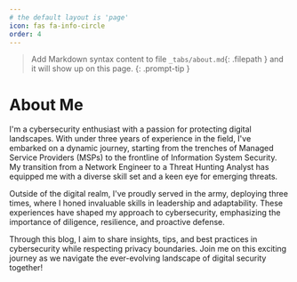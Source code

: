 ```yaml
---
# the default layout is 'page'
icon: fas fa-info-circle
order: 4
---
```


> Add Markdown syntax content to file `_tabs/about.md`{: .filepath } and it will show up on this page.
{: .prompt-tip }

# About Me

I'm a cybersecurity enthusiast with a passion for protecting digital landscapes. With under three years of experience in the field, I've embarked on a dynamic journey, starting from the trenches of Managed Service Providers (MSPs) to the frontline of Information System Security. My transition from a Network Engineer to a Threat Hunting Analyst has equipped me with a diverse skill set and a keen eye for emerging threats.

Outside of the digital realm, I've proudly served in the army, deploying three times, where I honed invaluable skills in leadership and adaptability. These experiences have shaped my approach to cybersecurity, emphasizing the importance of diligence, resilience, and proactive defense.

Through this blog, I aim to share insights, tips, and best practices in cybersecurity while respecting privacy boundaries. Join me on this exciting journey as we navigate the ever-evolving landscape of digital security together!


<div data-iframe-width="150" data-iframe-height="270" data-share-badge-id="0b994760-cc84-408f-a630-89f89fe3143d" data-share-badge-host="https://www.credly.com"></div><script type="text/javascript" async src="//cdn.credly.com/assets/utilities/embed.js"></script>

<div data-iframe-width="150" data-iframe-height="270" data-share-badge-id="36c53f37-46da-49c5-bd7b-c041af1eb126" data-share-badge-host="https://www.credly.com"></div><script type="text/javascript" async src="//cdn.credly.com/assets/utilities/embed.js"></script>

<div data-iframe-width="150" data-iframe-height="270" data-share-badge-id="4ba6b31a-1d2f-431c-8172-46eb6bc50fdb" data-share-badge-host="https://www.credly.com"></div><script type="text/javascript" async src="//cdn.credly.com/assets/utilities/embed.js"></script>

<div data-iframe-width="150" data-iframe-height="270" data-share-badge-id="521bf739-a79e-435c-af64-cc6b26ca8748" data-share-badge-host="https://www.credly.com"></div><script type="text/javascript" async src="//cdn.credly.com/assets/utilities/embed.js"></script>

<div data-iframe-width="150" data-iframe-height="270" data-share-badge-id="4a0c8b8b-8f47-4362-bdfd-feb854c311d8" data-share-badge-host="https://www.credly.com"></div><script type="text/javascript" async src="//cdn.credly.com/assets/utilities/embed.js"></script>

<div data-iframe-width="150" data-iframe-height="270" data-share-badge-id="310b6198-3bb6-4500-a43a-84b39a3ac08b" data-share-badge-host="https://www.credly.com"></div><script type="text/javascript" async src="//cdn.credly.com/assets/utilities/embed.js"></script>
